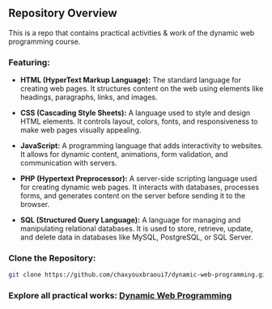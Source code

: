 ## Repository Overview

This is a repo that contains practical activities & work of the dynamic web programming course.

### Featuring:

- **HTML (HyperText Markup Language):** The standard language for creating web pages. It structures content on the web using elements like headings, paragraphs, links, and images.

- **CSS (Cascading Style Sheets):** A language used to style and design HTML elements. It controls layout, colors, fonts, and responsiveness to make web pages visually appealing.

- **JavaScript:** A programming language that adds interactivity to websites. It allows for dynamic content, animations, form validation, and communication with servers.

- **PHP (Hypertext Preprocessor):** A server-side scripting language used for creating dynamic web pages. It interacts with databases, processes forms, and generates content on the server before sending it to the browser.

- **SQL (Structured Query Language):** A language for managing and manipulating relational databases. It is used to store, retrieve, update, and delete data in databases like MySQL, PostgreSQL, or SQL Server.

### Clone the Repository:

```bash
git clone https://github.com/chaxyouxbraoui7/dynamic-web-programming.git
```

### Explore all practical works: [**Dynamic Web Programming**](https://chaxyouxbraoui7.github.io/dynamic-web-programming/)